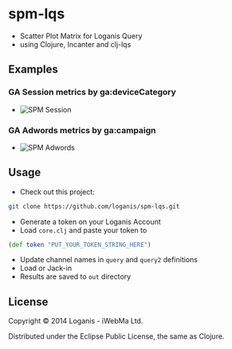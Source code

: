 # spm-lqs

* Scatter Plot Matrix for Loganis Query
* using Clojure, Incanter and clj-lqs

## Examples

### GA Session metrics by ga:deviceCategory

* ![SPM Session](raw/master/out/spm.png "Scatter Plot Matrix for Session metrics")

### GA Adwords metrics by ga:campaign

* ![SPM Adwords](raw/master/out/spm2.png "Scatter Plot Matrix for Adwords metrics")

## Usage

* Check out this project:

``` bash
git clone https://github.com/loganis/spm-lqs.git
```

* Generate a token on your Loganis Account
* Load `core.clj` and paste your token to

``` clojure
(def token "PUT_YOUR_TOKEN_STRING_HERE")
```

* Update channel names in `query` and `query2` definitions
* Load or Jack-in
* Results are saved to `out` directory

## License

Copyright © 2014 Loganis - iWebMa Ltd.

Distributed under the Eclipse Public License, the same as Clojure.
